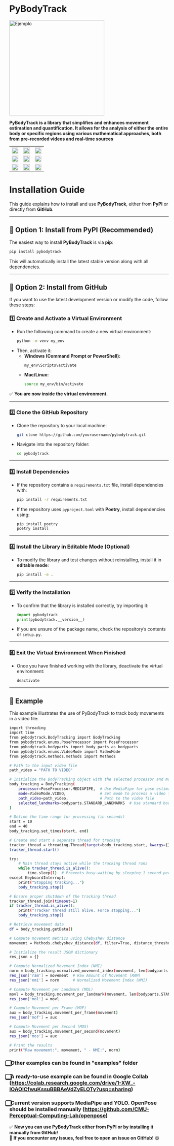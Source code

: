 # PyBodyTrack
<img src="https://github.com/bihut/pyBodyTrack/blob/main/logo.png?raw=true" alt="Ejemplo" width="300"/>

**PyBodyTrack is a library that simplifies and enhances 
movement estimation and quantification. 
It allows for the analysis of either the entire body or specific regions using various mathematical approaches, both from pre-recorded videos and real-time sources**

<table width="100%">
  <tr>
    <td width="33%" align="center">
      <img src="https://github.com/bihut/pyBodyTrack/blob/main/examples/imgs/image1.png?raw=true" width="100%" >
    </td>
    <td width="33%" align="center">
      <img src="https://github.com/bihut/pyBodyTrack/blob/main/examples/imgs/image2.png?raw=true" width="100%" >
    </td>
    <td width="33%" align="center">
      <img src="https://github.com/bihut/pyBodyTrack/blob/main/examples/imgs/image3.png?raw=true" width="100%" >
    </td>
  </tr>
  <tr>
    <td width="33%" align="center">
      <img src="https://github.com/bihut/pyBodyTrack/blob/main/examples/imgs/image4.png?raw=true" width="100%" >
    </td>
    <td width="33%" align="center">
      <img src="https://github.com/bihut/pyBodyTrack/blob/main/examples/imgs/image5.png?raw=true" width="100%" >
    </td>
    <td width="33%" align="center">
      <img src="https://github.com/bihut/pyBodyTrack/blob/main/examples/imgs/image6.png?raw=true" width="100%" >
    </td>
  </tr>
  <tr>
    <td width="33%" align="center">
      <img src="https://github.com/bihut/pyBodyTrack/blob/main/examples/imgs/image7.png?raw=true" width="100%" >
    </td>
    <td width="33%" align="center">
      <img src="https://github.com/bihut/pyBodyTrack/blob/main/examples/imgs/image8.png?raw=true" width="100%" >
    </td>
    <td width="33%" align="center">
      <img src="https://github.com/bihut/pyBodyTrack/blob/main/examples/imgs/image9.png?raw=true" width="100%" >
    </td>
  </tr>
</table>



# **Installation Guide**

This guide explains how to install and use **PyBodyTrack**, either from **PyPI** or directly from **GitHub**.

---

## **📌 Option 1: Install from PyPI (Recommended)**
The easiest way to install **PyBodyTrack** is via **pip**:

```bash
pip install pybodytrack
```

This will automatically install the latest stable version along with all dependencies.

---

## **📌 Option 2: Install from GitHub**
If you want to use the latest development version or modify the code, follow these steps:

### **1️⃣ Create and Activate a Virtual Environment**
- Run the following command to create a new virtual environment:
  ```bash
  python -m venv my_env
  ```
- Then, activate it:
  - **Windows (Command Prompt or PowerShell):**
    ```bash
    my_env\Scripts\activate
    ```
  - **Mac/Linux:**
    ```bash
    source my_env/bin/activate
    ```
✅ **You are now inside the virtual environment.**  

---

### **2️⃣ Clone the GitHub Repository**
- Clone the repository to your local machine:
  ```bash
  git clone https://github.com/yourusername/pybodytrack.git
  ```
- Navigate into the repository folder:
  ```bash
  cd pybodytrack
  ```

---

### **3️⃣ Install Dependencies**
- If the repository contains a `requirements.txt` file, install dependencies with:
  ```bash
  pip install -r requirements.txt
  ```
- If the repository uses `pyproject.toml` with **Poetry**, install dependencies using:
  ```bash
  pip install poetry
  poetry install
  ```

---

### **4️⃣ Install the Library in Editable Mode (Optional)**
- To modify the library and test changes without reinstalling, install it in **editable mode**:
  ```bash
  pip install -e .
  ```

---

### **5️⃣ Verify the Installation**
- To confirm that the library is installed correctly, try importing it:
  ```python
  import pybodytrack
  print(pybodytrack.__version__)
  ```
- If you are unsure of the package name, check the repository’s contents or `setup.py`.

---

### **6️⃣ Exit the Virtual Environment When Finished**
- Once you have finished working with the library, deactivate the virtual environment:
  ```bash
  deactivate
  ```

---

## **📌 Example**
This example illustrates the use of PyBodyTrack to track body movements in a video file:
```bash
import threading
import time
from pybodytrack.BodyTracking import BodyTracking
from pybodytrack.enums.PoseProcessor import PoseProcessor
from pybodytrack.bodyparts import body_parts as bodyparts
from pybodytrack.enums.VideoMode import VideoMode
from pybodytrack.methods.methods import Methods

# Path to the input video file
path_video = "PATH TO VIDEO"

# Initialize the BodyTracking object with the selected processor and mode
body_tracking = BodyTracking(
    processor=PoseProcessor.MEDIAPIPE,  # Use MediaPipe for pose estimation
    mode=VideoMode.VIDEO,               # Set mode to process a video file
    path_video=path_video,              # Path to the video file
    selected_landmarks=bodyparts.STANDARD_LANDMARKS  # Use standard body landmarks
)

# Define the time range for processing (in seconds)
start = 10
end = 40
body_tracking.set_times(start, end)

# Create and start a separate thread for tracking
tracker_thread = threading.Thread(target=body_tracking.start, kwargs={})
tracker_thread.start()

try:
    # Main thread stays active while the tracking thread runs
    while tracker_thread.is_alive():
        time.sleep(1)  # Prevents busy-waiting by sleeping 1 second per loop
except KeyboardInterrupt:
    print("Stopping tracking...")
    body_tracking.stop()

# Ensure proper shutdown of the tracking thread
tracker_thread.join(timeout=1)
if tracker_thread.is_alive():
    print("Tracker thread still alive. Force stopping...")
    body_tracking.stop()

# Retrieve movement data
df = body_tracking.getData()

# Compute movement metrics using Chebyshev distance
movement = Methods.chebyshev_distance(df, filter=True, distance_threshold=2.0)

# Initialize the result JSON dictionary
res_json = {}

# Compute Normalized Movement Index (NMI)
norm = body_tracking.normalized_movement_index(movement, len(bodyparts.STANDARD_LANDMARKS))
res_json['ram'] = movement  # Raw Amount of Movement (RAM)
res_json['nmi'] = norm      # Normalized Movement Index (NMI)

# Compute Movement per Landmark (MOL)
movl = body_tracking.movement_per_landmark(movement, len(bodyparts.STANDARD_LANDMARKS))
res_json['mol'] = movl

# Compute Movement per Frame (MOF)
aux = body_tracking.movement_per_frame(movement)
res_json['mof'] = aux

# Compute Movement per Second (MOS)
aux = body_tracking.movement_per_second(movement)
res_json['mos'] = aux

# Print the results
print("Raw movement:", movement, " - NMI:", norm)
```
### **⃣ Other examples can be found in "examples" folder**
### **⃣ A ready-to-use example can be found in Google Collab (https://colab.research.google.com/drive/1-XW_-IOAOICfwuKssuBBBAeVdZyELOTy?usp=sharing)**
### **⃣ Current version supports MediaPipe and YOLO. OpenPose should be installed manually (https://github.com/CMU-Perceptual-Computing-Lab/openpose)**


✅ **Now you can use PyBodyTrack either from PyPI or by installing it manually from GitHub!**  
🚀 **If you encounter any issues, feel free to open an issue on GitHub!** 😃
